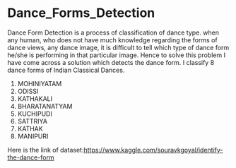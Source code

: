 # Dance_Forms_Detection
Dance Form Detection is a process of classification of dance type. when any human, who does not have much knowledge regarding the forms of dance views, any dance image, it is difficult to tell which type of dance form he/she is performing in that particular image. Hence to solve this problem I have come across a solution which detects the dance form.
I classify 8 dance forms of Indian Classical Dances.
1. MOHINIYATAM
2. ODISSI
3. KATHAKALI
4. BHARATANATYAM
5. KUCHIPUDI
6. SATTRIYA
7. KATHAK
8. MANIPURI

Here is the link of dataset:https://www.kaggle.com/souravkgoyal/identify-the-dance-form
